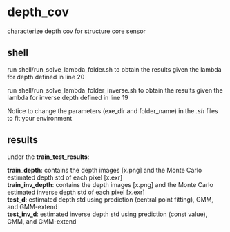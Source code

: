 # depth_cov
characterize depth cov for structure core sensor 

## shell 

run shell/run_solve_lambda_folder.sh to obtain the results given the lambda for depth defined in line 20  

run shell/run_solve_lambda_folder_inverse.sh to obtain the results given the lambda for inverse depth defined in line 19

Notice to change the parameters (exe_dir and folder_name) in the *.sh* files to fit your environment 

## results 

under the **train_test_results**: 

**train_depth**: contains the depth images [x.png] and the Monte Carlo estimated depth std of each pixel [x.exr]  
**train_inv_depth**: contains the depth images [x.png] and the Monte Carlo estimated inverse depth std of each pixel [x.exr]   
**test_d**: estimated depth std using prediction (central point fitting), GMM, and GMM-extend   
**test_inv_d**: estimated inverse depth std using prediction (const value), GMM, and GMM-extend  
